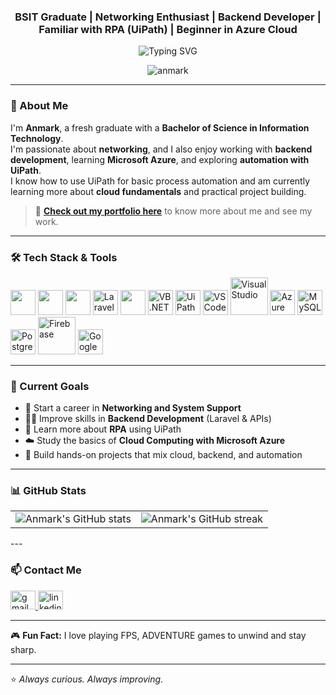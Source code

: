 
<h3 align="center">BSIT Graduate | Networking Enthusiast | Backend Developer | Familiar with RPA (UiPath) | Beginner in Azure Cloud</h3>

<p align="center">
  <img src="https://readme-typing-svg.demolab.com?font=Fira+Code&weight=700&pause=1000&color=0E75B6&center=true&vCenter=true&width=500&lines=Hi+I'm+Anmark.;Networking+Enthusiast.;Backend+Developer.;Learning+Azure+Cloud.;Familiar+with+UiPath.;Loves+to+play+Valorant." alt="Typing SVG" />
</p>

<p align="center">
  <img src="https://komarev.com/ghpvc/?username=Dnmrk12&label=Profile%20views&color=0e75b6&style=flat" alt="anmark" />
</p>

---

### 📌 About Me

I'm **Anmark**, a fresh graduate with a **Bachelor of Science in Information Technology**.  
I'm passionate about **networking**, and I also enjoy working with **backend development**, learning **Microsoft Azure**, and exploring **automation with UiPath**.  
I know how to use UiPath for basic process automation and am currently learning more about **cloud fundamentals** and practical project building.

> 🔗 **[Check out my portfolio here](https://your-portfolio-link.com)** to know more about me and see my work.

---

### 🛠️ Tech Stack & Tools

<p align="left">
  <img src="https://cdn.jsdelivr.net/gh/devicons/devicon/icons/python/python-original.svg" width="40" height="40"/>
  <img src="https://cdn.jsdelivr.net/gh/devicons/devicon/icons/javascript/javascript-original.svg" width="40" height="40"/>
  <img src="https://cdn.jsdelivr.net/gh/devicons/devicon/icons/php/php-original.svg" width="40" height="40"/>
  <img src="https://logospng.org/download/laravel/logo-laravel-icon-1024.png" width="40" height="40" alt="Laravel"/>
  <img src="https://cdn.jsdelivr.net/gh/devicons/devicon/icons/react/react-original.svg" width="40" height="40"/>
  <img src="https://logodix.com/logo/1769998.png" width="40" height="40" alt="VB.NET"/>
  <img src="https://companieslogo.com/img/orig/PATH-4f96bcbf.png?t=1649160715" width="40" height="40" alt="UiPath"/>
  <img src="https://logospng.org/download/visual-studio-code/visual-studio-code-4096.png" width="40" height="40" alt="VS Code"/>
  <img src="https://1000logos.net/wp-content/uploads/2023/04/Visual-Studio-Logo-2019.png" width="60" height="60" alt="Visual Studio"/>
  <img src="https://www.vectorlogo.zone/logos/microsoft_azure/microsoft_azure-icon.svg" width="40" height="40" alt="Azure"/>
  <img src="https://pngimg.com/uploads/mysql/mysql_PNG23.png" width="40" height="40" alt="MySQL"/>
  <img src="https://brandlogos.net/wp-content/uploads/2021/11/postgresql-logo.png" width="40" height="40" alt="PostgreSQL"/>
  <img src="https://1000logos.net/wp-content/uploads/2024/05/Firebase-Emblem-2048x1152.png" width="60" height="60" alt="Firebase"/>
  <img src="https://registry.npmmirror.com/@lobehub/icons-static-png/latest/files/dark/aistudio-color.png" width="40" height="40" alt="Google AI Studio"/>
</p>

---

### 🎯 Current Goals

- 📡 Start a career in **Networking and System Support**
- 🧑‍💻 Improve skills in **Backend Development** (Laravel & APIs)
- 🤖 Learn more about **RPA** using UiPath
- ☁️ Study the basics of **Cloud Computing with Microsoft Azure**
- 🌱 Build hands-on projects that mix cloud, backend, and automation

---

### 📊 GitHub Stats

<table align="center">
  <tr>
    <td>
      <img src="https://github-readme-stats.vercel.app/api?username=Dnmrk12&show_icons=true&theme=tokyonight" alt="Anmark's GitHub stats" />
    </td>
    <td>
      <img src="https://github-readme-streak-stats.herokuapp.com?user=Dnmrk12&theme=tokyonight&hide_border=true" alt="Anmark's GitHub streak" />
    </td>
  </tr>
</table>
---

### 📫 Contact Me

<p align="left">
  <a href="mailto:your.email@example.com">
    <img src="https://cdn.jsdelivr.net/npm/simple-icons@3.0.1/icons/gmail.svg" alt="gmail" height="30" width="40" />
  </a>
  <a href="https://www.linkedin.com/in/your-link">
    <img src="https://cdn.jsdelivr.net/npm/simple-icons@3.0.1/icons/linkedin.svg" alt="linkedin" height="30" width="40" />
  </a>
</p>

---

🎮 **Fun Fact:** I love playing FPS, ADVENTURE games to unwind and stay sharp.

---

⭐ *Always curious. Always improving.*
